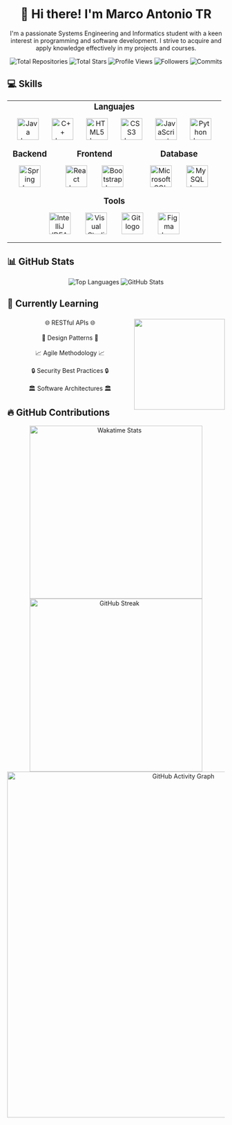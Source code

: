 <h1 align="center">👋 Hi there! I'm Marco Antonio TR</h1>

<p align="center">I'm a passionate Systems Engineering and Informatics student with a keen interest in programming and software development. I strive to acquire and apply knowledge effectively in my projects and courses.</p>

<div align="center">

  <!-- Total Repositories -->
  <img src="https://img.shields.io/badge/📂 Total%20Repositories-2-blue?style=for-the-badge&color=ffcc00" alt="Total Repositories" />

  <!-- GitHub Stars -->
  <img src="https://img.shields.io/github/stars/MarcoAntonioTR?label=⭐ Total%20Stars&style=for-the-badge&color=0099ff" alt="Total Stars" />
 
  <!-- Profile Views -->
  <img src="https://visitcount.itsvg.in/api?id=MarcoAntonioTR&label=Profile%20Views&style=for-the-badge" alt="Profile Views" />

 <!-- GitHub Followers -->
  <img src="https://img.shields.io/github/followers/MarcoAntonioTR?label=👥 Followers&style=for-the-badge&color=0099ff" alt="Followers" />

  <!-- Commits x Semana -->
  
  <img src="https://img.shields.io/github/commit-activity/w/MarcoAntonioTR/MarcoAntonioTR?style=for-the-badge&color=ffcc00" alt="Commits" />

</div>


<h2 align="left">💻 Skills</h2>

<div align="center">
  <table style="width: 1500px; max-width: 1500px; margin: auto; border-collapse: collapse;">
    <tr>
      <td colspan="3" style="text-align: center;">
        <h3 style="margin: 0;">Languajes</h3>
        <div style="text-align: center; display: flex; justify-content: center; flex-wrap: wrap;">
          <img src="https://cdn.jsdelivr.net/gh/devicons/devicon/icons/java/java-original.svg" height="50" style="margin: 15px;" alt="Java logo" />
          <img src="https://cdn.jsdelivr.net/gh/devicons/devicon/icons/cplusplus/cplusplus-original.svg" height="50" style="margin: 15px;" alt="C++ logo" />
          <img src="https://cdn.jsdelivr.net/gh/devicons/devicon/icons/html5/html5-original.svg" height="50" style="margin: 15px;" alt="HTML5 logo" />
          <img src="https://cdn.jsdelivr.net/gh/devicons/devicon/icons/css3/css3-original.svg" height="50" style="margin: 15px;" alt="CSS3 logo" />
          <img src="https://cdn.jsdelivr.net/gh/devicons/devicon/icons/javascript/javascript-original.svg" height="50" style="margin: 15px;" alt="JavaScript logo" />
          <img src="https://cdn.jsdelivr.net/gh/devicons/devicon/icons/python/python-original.svg" height="50" style="margin: 15px;" alt="Python logo" />
        </div>
      </td>
    </tr>
    <tr>
      <td style="text-align: center;">
        <h3 style="margin: 0;">Backend</h3>
        <div style="text-align: center;">
          <img src="https://cdn.jsdelivr.net/gh/devicons/devicon/icons/spring/spring-original.svg" height="50" style="margin: 15px;" alt="Spring logo" />
        </div>
      </td>
      <td style="text-align: center;">
        <h3 style="margin: 0;">Frontend</h3>
        <div style="text-align: center;">
          <img src="https://cdn.jsdelivr.net/gh/devicons/devicon/icons/react/react-original.svg" height="50" style="margin: 15px;" alt="React logo" />
          <img src="https://cdn.jsdelivr.net/gh/devicons/devicon/icons/bootstrap/bootstrap-original.svg" height="50" style="margin: 15px;" alt="Bootstrap logo" />
        </div>
      </td>
      <td style="text-align: center;">
        <h3 style="margin: 0;">Database</h3>
        <div style="text-align: center;">
          <img src="https://cdn.jsdelivr.net/gh/devicons/devicon/icons/microsoftsqlserver/microsoftsqlserver-plain.svg" height="50" style="margin: 15px;" alt="Microsoft SQL Server logo" />
          <img src="https://skillicons.dev/icons?i=mysql" height="50" style="margin: 15px;" alt="MySQL logo" />
        </div>
      </td>
    </tr>
    <tr>
      <td colspan="3" style="text-align: center;">
        <h3 style="margin: 0;">Tools</h3>
        <div style="text-align: center;">
          <img src="https://skillicons.dev/icons?i=idea" height="50" style="margin: 15px;" alt="IntelliJ IDEA logo" />
          <img src="https://skillicons.dev/icons?i=visualstudio" height="50" style="margin: 15px;" alt="Visual Studio logo" />
          <img src="https://skillicons.dev/icons?i=git" height="50" style="margin: 15px;" alt="Git logo" />
          <img src="https://cdn.jsdelivr.net/gh/devicons/devicon/icons/figma/figma-original.svg" height="50" style="margin: 15px;" alt="Figma logo" />
        </div>
      </td>
    </tr>
  </table>
</div>



<h2 align="left">📊 GitHub Stats</h2>

<div align="center">

<!-- Top Languages - Tema "highcontrast" -->
  <img src="https://github-readme-stats.vercel.app/api/top-langs/?username=MarcoAntonioTR&layout=compact&theme=highcontrast" alt="Top Languages" />
  
  <!-- General Stats - Tema "highcontrast" -->
  <img src="https://github-readme-stats.vercel.app/api?username=MarcoAntonioTR&show_icons=true&hide_title=true&count_private=true&include_all_commits=true&theme=highcontrast" alt="GitHub Stats" />

  

</div>



###

<h2 align="left">🌱 Currently Learning</h2>

###

<img align="right" height="210" src="https://image.cdn2.seaart.ai/2024-08-25/cr5k7fle878c73822600/fc5f50e6d46d58d382aa316e9de9a192_high.webp"  />

###

<p align="center">🌐 RESTful APIs 🌐<br><br>🔄 Design Patterns 🔄<br><br>📈 Agile Methodology 📈<br><br>🔒 Security Best Practices 🔒<br><br>🏛️ Software Architectures 🏛️</p>

###
<h2 align="left">🔥 GitHub Contributions</h2>


<div align="center">
  <!-- Wakatime Stats -->
  <img src="https://github-readme-stats.vercel.app/api/wakatime?username=MarcoAntonioTR&theme=highcontrast" alt="Wakatime Stats" width="400" />
  
  <!-- GitHub Streak -->
  <img src="https://github-readme-streak-stats.herokuapp.com/?user=MarcoAntonioTR&theme=highcontrast" alt="GitHub Streak" width="400" />
</div>

<div align="center">
  <!-- GitHub Activity Graph (highcontrast) -->
  <img src="https://github-readme-activity-graph.vercel.app/graph?username=MarcoAntonioTR" alt="GitHub Activity Graph" width="800" />
</div>







